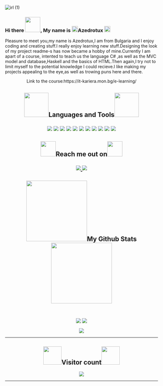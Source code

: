 

![irl (1)](https://user-images.githubusercontent.com/78253393/204100833-c49f1a7c-14ee-47df-a3f2-5865d13223d1.png)

### Hi there <img src="https://media.giphy.com/media/SuZY20qLNE3Hq/giphy.gif" width="50">,  My name is  <img src="https://media.giphy.com/media/10Bb1Bq7BMi9Co/giphy.gif" width="20">Azedrotux <img src="https://media.giphy.com/media/10Bb1Bq7BMi9Co/giphy.gif" width="20">

 Pleasure to meet you,my name is Azedrotux,I am from Bulgaria and I enjoy coding and creating stuff.I really enjoy learning new stuff.Designing the look of my project readme-s has now became a hobby of mine.Currently I am apart of a course, intented to teach us the language C# ,as well as the MVC model and database,Haskell and the basics of HTML.Then again,I try not to limit myself to the potential knowledge I could recieve.I like making my projects appealing to the eye,as well as trowing puns here and there.
  <p align="center">
Link to the course:https://it-kariera.mon.bg/e-learning/


<h2 align="center"><img src="https://media.giphy.com/media/8FGMuS6Bj4MyP1NA5h/giphy.gif" width="80">Languages and Tools<img src="https://media.giphy.com/media/8FGMuS6Bj4MyP1NA5h/giphy.gif" width="80">

<p align="center">
<img src="https://img.shields.io/badge/-HTML5-E34F26?style=for-the-badge&logo=html5&logoColor=white"/>
<img src="https://img.shields.io/badge/-CSS3-1572B6?style=for-the-badge&logo=css3"/>
<img src="https://img.shields.io/badge/Visual%20Studio%20Code-0078d7.svg?style=for-the-badge&logo=visual-studio-code&logoColor=white"/>
<img src="https://img.shields.io/badge/MySQL-005C84?style=for-the-badge&logo=mysql&logoColor=white"/>
<img src="https://img.shields.io/badge/.NET-512BD4?style=for-the-badge&logo=dotnet&logoColor=white"/>
<img src="https://img.shields.io/badge/Visual_Studio-5C2D91?style=for-the-badge&logo=visual%20studio&logoColor=white"/>
<img src="https://img.shields.io/badge/C%23-239120?style=for-the-badge&logo=c-sharp&logoColor=white"/>
<img src="https://img.shields.io/badge/-GitHub-black?style=for-the-badge&logo=github"/>
<img src="https://img.shields.io/badge/selenium-43B02A.svg?&style=for-the-badge&logo=selenium&logoColor=white"/>
<img src="https://img.shields.io/badge/Java-ED8B00?style=for-the-badge&logo=java&logoColor=white"/>
<img src="https://img.shields.io/badge/Eclipse-2C2255?style=for-the-badge&logo=eclipse&logoColor=white"/>

</p>

<h2 align="center"><img src="https://media.giphy.com/media/3og0IvuSSJb8bCXUTC/giphy.gif" width="50">Reach me out on<img src="https://media.giphy.com/media/3og0IvuSSJb8bCXUTC/giphy.gif" width="50">

<p align="center">
<!-- <img src="https://img.shields.io/badge/-ritik-purple?style=flat-square&logo=instagram&logoColor=white&link=https://www.instagram.com/pinkdogg307/"/> -->
<a href="mailto: petratileva33@gmail.com">
 <img src="https://img.shields.io/badge/-Artep666-c14438?style=for-the-badge&logo=Gmail&logoColor=white&link=mailto:artepnikolaeva75@gmail.com"/>
</a>
<a href="https://www.linkedin.com/in/azedrotux333/">
 <img src="https://img.shields.io/badge/linkedin-%230077B5.svg?style=for-the-badge&logo=linkedin&logoColor=white"/>
</a>

<h2 align="center">
  <img src="https://media.giphy.com/media/RMBAIfEfulAqgdyWH6/giphy.gif" width="200">My Github Stats <img src="https://media.giphy.com/media/RMBAIfEfulAqgdyWH6/giphy.gif" width="200">
</h2>
 
<br>

<p align = "center">
  <img  src = "https://github-readme-stats.vercel.app/api?username=Artep666&show_icons=true&theme=outrun&line_height=27&hide_border=true">
  <img src = "https://github-readme-stats.vercel.app/api/top-langs/?username=Artep666&layout=custom&theme=outrun&hide_border=true">
</p>

<p align = "center">
 <img  src="https://github-readme-streak-stats.herokuapp.com?user=Artep666&show_icons=true&locale=en&layout=compact&theme=shades-of-purple&line_height=0&hide_border=true" />
</p> 
<hr />
<h2 align ="center"><img src="https://media.giphy.com/media/xUA7aW7KWW289LvRdK/giphy.gif" width="60">Visitor count<img src="https://media.giphy.com/media/xUA7aW7KWW289LvRdK/giphy.gif" width="60"></h2>
 <p align="center">
<img src="https://profile-counter.glitch.me/Artep666/count.svg" />
</p>
<hr>
